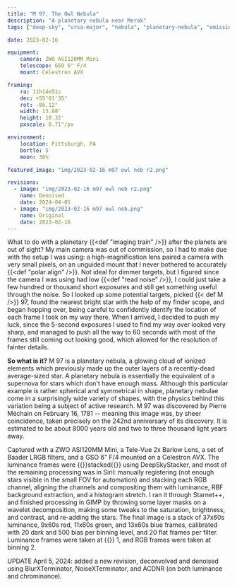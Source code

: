 ```yaml
---
title: "M 97, The Owl Nebula"
description: "A planetary nebula near Merak"
tags: ["deep-sky", "ursa-major", "nebula", "planetary-nebula", "emission-nebula", "messier-object"]

date: 2023-02-16

equipment:
    camera: ZWO ASI120MM Mini
    telescope: GSO 6" F/4
    mount: Celestron AVX

framing:
    ra: 11h14m51s
    dec: +55°01'35"
    rot: -86.12°
    width: 13.88'
    height: 10.32'
    pxscale: 0.71"/px

environment:
    location: Pittsburgh, PA
    bortle: 5
    moon: 30%

featured_image: "img/2023-02-16 m97 owl neb r2.png"

revisions:
  - image: "img/2023-02-16 m97 owl neb r2.png"
    name: Denoised
    date: 2024-04-05
  - image: "img/2023-02-16 m97 owl neb.png"
    name: Original
    date: 2023-02-16
---
```


What to do with a planetary {{<def "imaging train" />}} after the planets are out of sight? My main camera was out of commission, so I had to make due with the setup I was using: a high-magnification lens paired a camera with very small pixels, on an unguided mount that I never bothered to accurately {{<def "polar align" />}}. Not ideal for dimmer targets, but I figured since the camera I was using had low {{<def "read noise" />}}, I could just take a few hundred or thousand short exposures and still get something useful through the noise. So I looked up some potential targets, picked {{< def M />}} 97, found the nearest bright star with the help of my finder scope, and began hopping over, being careful to confidently identify the location of each frame I took on my way there. When I arrived, I decided to push my luck, since the 5-second exposures I used to find my way over looked very sharp, and managed to push all the way to 60 seconds with most of the frames still coming out looking good, which allowed for the resolution of fainter details.

**So what is it?** M 97 is a planetary nebula, a glowing cloud of ionized elements which previously made up the outer layers of a recently-dead average-sized star. A planetary nebula is essentially the equivalent of a supernova for stars which don't have enough mass. Although this particular example is rather spherical and symmetrical in shape, planetary nebulae come in a surprisingly wide variety of shapes, with the physics behind this variation being a subject of active research. M 97 was discovered by Pierre Méchain on February 16, 1781 -- meaning this image was, by sheer coincidence, taken precisely on the 242nd anniversary of its discovery. It is estimated to be about 8000 years old and two to three thousand light years away.

Captured with a ZWO ASI120MM Mini, a Tele-Vue 2x Barlow Lens, a set of Baader LRGB filters, and a GSO 6" F/4 mounted on a Celestron AVX. The luminance frames were {{<def stack>}}stacked{{</def>}} using DeepSkyStacker, and most of the remaining processing was in Siril: manually registering (not enough stars visible in the small FOV for automation) and stacking each RGB channel, aligning the channels and compositing them with luminance, RBF background extraction, and a histogram stretch. I ran it through Starnet++, and finished processing in GIMP by throwing some layer masks on a wavelet decomposition, making some tweaks to the saturation, brightness, and contrast, and re-adding the stars. The final image is a stack of 37x60s luminance, 9x60s red, 11x60s green, and 13x60s blue frames, calibrated with 20 dark and 500 bias per binning level, and 20 flat frames per filter. Luminance frames were taken at {{<def binning />}} 1, and RGB frames were taken at binning 2.

UPDATE April 5, 2024: added a new revision, deconvolved and denoised using BlurXTerminator, NoiseXTerminator, and ACDNR (on both luminance and chrominance).
